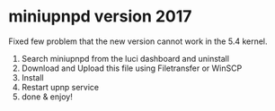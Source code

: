 # miniupnpd version 2017
Fixed few problem that the new version cannot work in the 5.4 kernel.

1. Search miniupnpd from the luci dashboard and uninstall
2. Download and Upload this file using Filetransfer or WinSCP
3. Install
4. Restart upnp service
5. done & enjoy!
